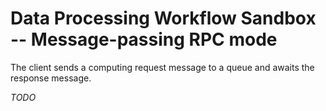 # Data Processing Workflow Sandbox -- Message-passing RPC mode

The client sends a computing request message to a queue and awaits the response message.

*TODO*

